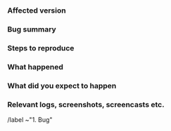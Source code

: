 <!-- 
Please read https://wiki.gnome.org/Community/GettingInTouch/BugReportingGuidelines
first to ensure that you create a clear and specific issue.
-->

### Affected version

<!--
Provide at least the following information:
* Your OS and version
* Affected Mutter version
* Does this issue appear in XOrg and/or Wayland
-->

### Bug summary

<!-- 
Provide a short summary of the bug you encountered.
-->

### Steps to reproduce

<!-- 
1. Step one
2. Step two
3. ...
-->

### What happened

<!-- 
What did Mutter do that was unexpected?
-->

### What did you expect to happen

<!-- 
What did you expect Mutter to do?
-->

### Relevant logs, screenshots, screencasts etc.

<!-- 
If you have further information, such as technical documentation, logs,
screenshots or screencasts related, please provide them here.

If the bug is a crash, please obtain a stack trace with installed debug
symbols (at least for GNOME Shell and Mutter) and attach it to
this issue following the instructions on
https://wiki.gnome.org/Community/GettingInTouch/Bugzilla/GettingTraces.
-->


<!-- Do not remove the following line. -->
/label ~"1. Bug"
